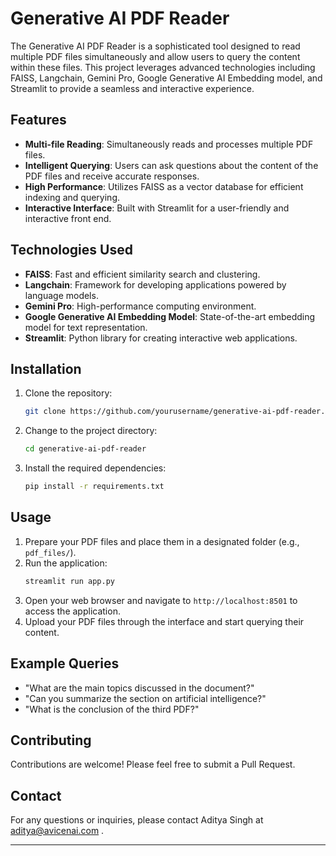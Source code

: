 # Generative AI PDF Reader

The Generative AI PDF Reader is a sophisticated tool designed to read multiple PDF files simultaneously and allow users to query the content within these files. This project leverages advanced technologies including FAISS, Langchain, Gemini Pro, Google Generative AI Embedding model, and Streamlit to provide a seamless and interactive experience.

## Features

- **Multi-file Reading**: Simultaneously reads and processes multiple PDF files.
- **Intelligent Querying**: Users can ask questions about the content of the PDF files and receive accurate responses.
- **High Performance**: Utilizes FAISS as a vector database for efficient indexing and querying.
- **Interactive Interface**: Built with Streamlit for a user-friendly and interactive front end.

## Technologies Used

- **FAISS**: Fast and efficient similarity search and clustering.
- **Langchain**: Framework for developing applications powered by language models.
- **Gemini Pro**: High-performance computing environment.
- **Google Generative AI Embedding Model**: State-of-the-art embedding model for text representation.
- **Streamlit**: Python library for creating interactive web applications.

## Installation

1. Clone the repository:
    ```bash
    git clone https://github.com/yourusername/generative-ai-pdf-reader.git
    ```
2. Change to the project directory:
    ```bash
    cd generative-ai-pdf-reader
    ```
3. Install the required dependencies:
    ```bash
    pip install -r requirements.txt
    ```

## Usage

1. Prepare your PDF files and place them in a designated folder (e.g., `pdf_files/`).
2. Run the application:
    ```bash
    streamlit run app.py
    ```
3. Open your web browser and navigate to `http://localhost:8501` to access the application.
4. Upload your PDF files through the interface and start querying their content.

## Example Queries

- "What are the main topics discussed in the document?"
- "Can you summarize the section on artificial intelligence?"
- "What is the conclusion of the third PDF?"

## Contributing

Contributions are welcome! Please feel free to submit a Pull Request.

## Contact

For any questions or inquiries, please contact Aditya Singh at aditya@avicenai.com .

---
